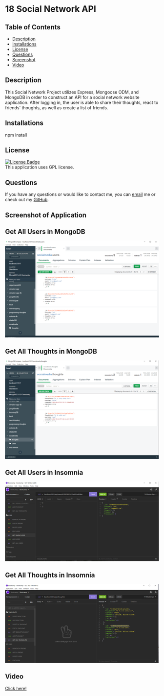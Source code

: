 # 18 Social Network API


  ## Table of Contents
  - [Description](#Description)
  - [Installations](#Installations)
  - [License](#License)
  - [Questions](#Questions)
  - [Screenshot](#Screenshot)
  - [Video](#Video)
  ## Description
  This Social Network Project utilizes Express, Mongoose ODM, and MongoDB in order to construct an API for a social network website application. After logging in, the user is able to share their thoughts, react to friends' thoughts, as well as create a list of friends.
  ## Installations
  npm install
  
  ## License
  [![License Badge](https://img.shields.io/static/v1?label=License&message=GPL&color=purple&?style=plastic&link=https://choosealicense.com/licenses/gpl-3.0/)](https://choosealicense.com/licenses/gpl-3.0/)
  </br>
  This application uses GPL license. 

  ## Questions 
  If you have any questions or would like to contact me, you can [email](mailto:bjtsmith23@gmail.com) me
  or check out my [GitHub](https://github.com/bjtsmith23).

  ## Screenshot of Application

  ## Get All Users in MongoDB

  ![Screenshot of Get All Users](/images/Users.PNG)

  ## Get All Thoughts in MongoDB

  ![Screenshot of Get All Thoughts](/images/Thoughts.PNG)

  ## Get All Users in Insomnia

  ![Screenshot of Get All Users](/images/getsingleuser.PNG)

  ## Get All Thoughts in Insomnia

  ![Screenshot of Get All Thoughts](/images/getallthoughts.PNG)

  ## Video

  [Click here!](https://drive.google.com/file/d/1DTnX9-zawmNbpkM4pXQTKGdAPrjzd58G/view)